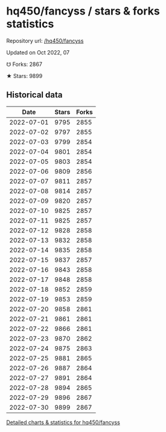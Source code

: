 # hq450/fancyss / stars & forks statistics

Repository url: [/hq450/fancyss](https://github.com/hq450/fancyss)

Updated on Oct 2022, 07

☋ Forks: 2867

★ Stars: 9899

## Historical data
| Date | Stars | Forks |
|------|-------|-------|
| 2022-07-01 | 9795 | 2855 | 
| 2022-07-02 | 9797 | 2855 | 
| 2022-07-03 | 9799 | 2854 | 
| 2022-07-04 | 9801 | 2854 | 
| 2022-07-05 | 9803 | 2854 | 
| 2022-07-06 | 9809 | 2856 | 
| 2022-07-07 | 9811 | 2857 | 
| 2022-07-08 | 9814 | 2857 | 
| 2022-07-09 | 9820 | 2857 | 
| 2022-07-10 | 9825 | 2857 | 
| 2022-07-11 | 9825 | 2857 | 
| 2022-07-12 | 9828 | 2858 | 
| 2022-07-13 | 9832 | 2858 | 
| 2022-07-14 | 9835 | 2858 | 
| 2022-07-15 | 9837 | 2857 | 
| 2022-07-16 | 9843 | 2858 | 
| 2022-07-17 | 9848 | 2858 | 
| 2022-07-18 | 9852 | 2859 | 
| 2022-07-19 | 9853 | 2859 | 
| 2022-07-20 | 9858 | 2861 | 
| 2022-07-21 | 9861 | 2861 | 
| 2022-07-22 | 9866 | 2861 | 
| 2022-07-23 | 9870 | 2862 | 
| 2022-07-24 | 9875 | 2863 | 
| 2022-07-25 | 9881 | 2865 | 
| 2022-07-26 | 9887 | 2864 | 
| 2022-07-27 | 9891 | 2864 | 
| 2022-07-28 | 9894 | 2865 | 
| 2022-07-29 | 9896 | 2867 | 
| 2022-07-30 | 9899 | 2867 | 


[Detailed charts & statistics for hq450/fancyss](https://reviewgithub.com/rep/hq450/fancyss)
